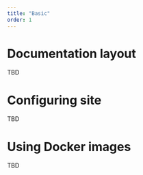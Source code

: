 ```yaml
---
title: "Basic"
order: 1
---
```


# Documentation layout

TBD

# Configuring site 

TBD

# Using Docker images

TBD
